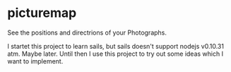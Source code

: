 picturemap
==========

See the positions and directrions of your Photographs.

I startet this project to learn sails, but sails doesn't support nodejs v0.10.31 atm. Maybe later.
Until then I use this project to try out some ideas which I want to implement.